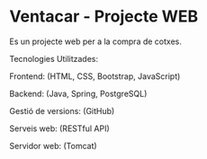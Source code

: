 # Ventacar - Projecte WEB

Es un projecte web per a la compra de cotxes.

Tecnologies Utilitzades:

Frontend: (HTML, CSS, Bootstrap, JavaScript)

Backend: (Java, Spring, PostgreSQL)

Gestió de versions: (GitHub)

Serveis web: (RESTful API)

Servidor web: (Tomcat)